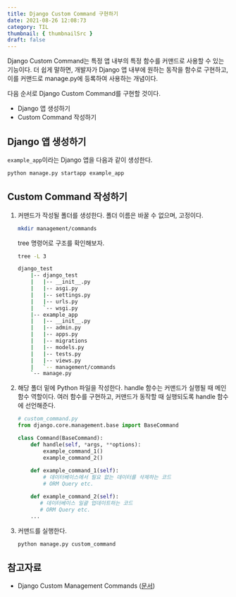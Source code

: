 ```yaml
---
title: Django Custom Command 구현하기
date: 2021-08-26 12:08:73
category: TIL
thumbnail: { thumbnailSrc }
draft: false
---
```


Django Custom Command는 특정 앱 내부의 특정 함수를 커맨드로 사용할 수 있는 기능이다. 더 쉽게 말하면, 개발자가 Django 앱 내부에 원하는 동작을 함수로 구현하고, 이를 커맨드로 manage.py에 등록하여 사용하는 개념이다.   

다음 순서로 Django Custom Command를 구현할 것이다.  

- Django 앱 생성하기  
- Custom Command 작성하기
 
## Django 앱 생성하기

``example_app``이라는 Django 앱을 다음과 같이 생성한다.
```bash
python manage.py startapp example_app
```  

## Custom Command 작성하기

1. 커맨드가 작성될 폴더를 생성한다. 폴더 이름은 바꿀 수 없으며, 고정이다.

	```bash
	mkdir management/commands
	```

	tree 명령어로 구조를 확인해보자.

	```bash
	tree -L 3
	```  

	```bash
	django_test
		|-- django_test
		|   |-- __init__.py
		|   |-- asgi.py
		|   |-- settings.py
		|   |-- urls.py
		|   `-- wsgi.py
		|-- example_app
		|   |-- __init__.py
		|   |-- admin.py
		|   |-- apps.py
		|   |-- migrations
		|   |-- models.py
		|   |-- tests.py
		|   |-- views.py
		|   `-- management/commands
		`-- manage.py
	```

2. 해당 폴더 밑에 Python 파일을 작성한다. handle 함수는 커맨드가 실행될 때 메인 함수 역할이다. 여러 함수를 구현하고, 커맨드가 동작할 때 실행되도록 handle 함수에 선언해준다.
	```python
	# custom_command.py
	from django.core.management.base import BaseCommand

	class Command(BaseCommand):
	    def handle(self, *args, **options):
	        example_command_1()
	        example_command_2()
	   
	    def example_command_1(self):
		    # 데이터베이스에서 필요 없는 데이터를 삭제하는 코드
		    # ORM Query etc.

	    def example_command_2(self):
	       # 데이터베이스 일괄 업데이트하는 코드
	       # ORM Query etc.
        ...
	```
	
	
3. 커맨드를 실행한다.

	```bash
	python manage.py custom_command
	```

## 참고자료

- Django Custom Management Commands ([문서](https://docs.djangoproject.com/ko/3.2/howto/custom-management-commands/))